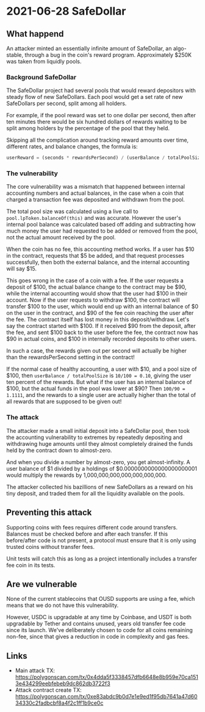 # 2021-06-28 SafeDollar

## What happend

An attacker minted an essentially infinite amount of SafeDollar, an algo-stable, through a bug in the coin's reward program. Approximately $250K was taken from liquidly pools.


### Background SafeDollar

The SafeDollar project had several pools that would reward depositors with steady flow of new SafeDollars. Each pool would get a set rate of new SafeDollars per second, split among all holders.

For example, if the pool reward was set to one dollar per second, then after ten minutes there would be six hundred dollars of rewards waiting to be split among holders by the percentage of the pool that they held.

Skipping all the complication around tracking reward amounts over time, different rates, and balance changes, the formula is:

```javascript
userReward = (seconds * rewardsPerSecond) / (userBalance / totalPoolSize)
```


### The vulnerability

The core vulnerability was a mismatch that happened between internal accounting numbers and actual balances, in the case  when a coin that charged a transaction fee was deposited and withdrawn from the pool.

The total pool size was calculated using a live call to `pool.lpToken.balanceOf(this)` and was accurate. However the user's internal pool balance was calculated based off adding and subtracting how much money the user had requested to be added or removed from the pool, not the actual amount received by the pool.

When the coin has no fee, this accounting method works. If a user has $10 in the contract, requests that $5 be added, and that request processes successfully, then both the external balance, and the internal accounting will say $15.

This goes wrong in the case of a coin with a fee. If the user requests a deposit of $100, the actual balance change to the contract may be $90, while the internal accounting would show that the user had $100 in their account. Now if the user requests to withdraw $100, the contract will transfer $100 to the user, which would end up with an internal balance of $0 on the user in the contract, and $90 of the fee coin reaching the user after the fee. The contract itself has lost money in this deposit/withdraw. Let's say the contract started with $100. If it received $90 from the deposit, after the fee, and sent $100 back to the user before the fee, the contract now has $90 in actual coins, and $100 in internally recorded deposits to other users.

In such a case, the rewards given out per second will actually be higher than the rewardsPerSecond setting in the contract! 

If the normal case of healthy accounting, a user with $10, and a pool size of $100, then `userBalance / totalPoolSize` is `10/100 = 0.10`, giving the user ten percent of the rewards. But what if the user has an internal balance of $100, but the actual funds in the pool was lower at $90? Then `100/90 = 1.1111`, and the rewards to a single user are actually higher than the total of all rewards that are supposed to be given out!

### The attack

The attacker made a small initial deposit into a SafeDollar pool, then took the accounting vulnerability to extremes by repeatedly depositing and withdrawing huge amounts until they almost completely drained the funds held by the contract down to almost-zero. 

And when you divide a number by almost-zero, you get almost-infinity. A user balance of $1 divided by a holdings of $0.0000000000000000000001 would multiply the rewards by 1,000,000,000,000,000,000,000.

The attacker collected his bazillions of new SafeDollars as a reward on his tiny deposit, and traded them for all the liquidity available on the pools.

## Preventing this attack

Supporting coins with fees requires different code around transfers. Balances must be checked before and after each transfer. If this before/after code is not present, a protocol must ensure that it is only using trusted coins without transfer fees.

Unit tests will catch this as long as a project intentionally includes a transfer fee coin in its tests.

## Are we vulnerable

None of the current stablecoins that OUSD supports are using a fee, which means that we do not have this vulnerability.

However, USDC is upgradable at any time by Coinbase, and USDT is both upgradable by Tether and contains unused, years old  transfer fee code since its launch. We've deliberately chosen to code for all coins remaining non-fee, since that gives a reduction in code in complexity and gas fees. 

## Links

- Main attack TX: https://polygonscan.com/tx/0x4dda5f3338457dfb6648e8b959e70ca1513e434299eebfebeb9dc862db3722f3
- Attack contract create TX: https://polygonscan.com/tx/0xe83abdc9b0d7e1e9ed1f95db7641a47d6034330c2fadbcbf8a4f2c1ff1b9ce0c
